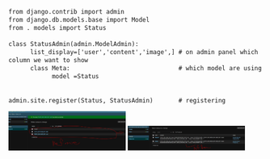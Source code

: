 
```
from django.contrib import admin
from django.db.models.base import Model
from . models import Status

class StatusAdmin(admin.ModelAdmin):                 
      list_display=['user','content','image',] # on admin panel which column we want to show
      class Meta:                              # which model are using 
            model =Status


admin.site.register(Status, StatusAdmin)       # registering
```
<img src="srializer before.JPG" alt="alt" width="46%">

<img src="srializer after.JPG" alt="alt" width="46%">
